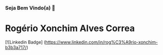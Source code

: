 ### Seja Bem Vindo(a) 👋

<!--
**rogerioxonchim/rogerioxonchim** is a ✨ _special_ ✨ repository because its `README.md` (this file) appears on your GitHub profile.



Here are some ideas to get you started:

- 🔭 I’m currently working on ...
- 🌱 I’m currently learning ...
- 👯 I’m looking to collaborate on ...
- 🤔 I’m looking for help with ...
- 💬 Ask me about ...
- 📫 How to reach me: ...
- 😄 Pronouns: ...
- ⚡ Fun fact: ...
-->

# Rogério Xonchim Alves Correa

[![Linkedin Badge] (https://www.linkedin.com/in/rog%C3%A9rio-xonchim-b3b3a717/)

